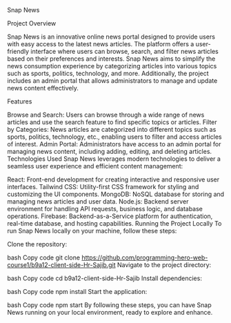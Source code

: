 Snap News

Project Overview

Snap News is an innovative online news portal designed to provide users with easy access to the latest news articles. The platform offers a user-friendly interface where users can browse, search, and filter news articles based on their preferences and interests. Snap News aims to simplify the news consumption experience by categorizing articles into various topics such as sports, politics, technology, and more. Additionally, the project includes an admin portal that allows administrators to manage and update news content effectively.

Features

Browse and Search: Users can browse through a wide range of news articles and use the search feature to find specific topics or articles.
Filter by Categories: News articles are categorized into different topics such as sports, politics, technology, etc., enabling users to filter and access articles of interest.
Admin Portal: Administrators have access to an admin portal for managing news content, including adding, editing, and deleting articles.
Technologies Used
Snap News leverages modern technologies to deliver a seamless user experience and efficient content management:

React: Front-end development for creating interactive and responsive user interfaces.
Tailwind CSS: Utility-first CSS framework for styling and customizing the UI components.
MongoDB: NoSQL database for storing and managing news articles and user data.
Node.js: Backend server environment for handling API requests, business logic, and database operations.
Firebase: Backend-as-a-Service platform for authentication, real-time database, and hosting capabilities.
Running the Project Locally
To run Snap News locally on your machine, follow these steps:





Clone the repository:

bash
Copy code
git clone https://github.com/programming-hero-web-course1/b9a12-client-side-Hr-Sajib.git
Navigate to the project directory:

bash
Copy code
cd b9a12-client-side-Hr-Sajib
Install dependencies:

bash
Copy code
npm install
Start the application:

bash
Copy code
npm start
By following these steps, you can have Snap News running on your local environment, ready to explore and enhance.

